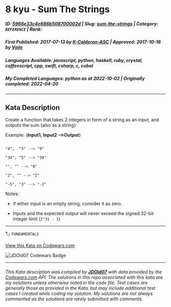 # 8 kyu - Sum The Strings

##### **ID**: [5966e33c4e686b508700002d](https://www.codewars.com/kata/5966e33c4e686b508700002d) | **Slug**: [sum-the-strings](https://www.codewars.com/kata/5966e33c4e686b508700002d) | **Category**: `REFERENCE` | **Rank**: <span style="color:white">8 kyu</span>

##### **First Published**: 2017-07-13 ***by*** [K-Calderon-ASC](https://www.codewars.com/users/K-Calderon-ASC) | **Approved**: 2017-10-16 ***by*** [Voile](https://www.codewars.com/users/Voile)

##### **Languages Available**: javascript, python, haskell, ruby, crystal, coffeescript, cpp, swift, csharp, c, cobol

##### **My Completed Languages**: python ***as at*** 2022-10-02 | **Originally completed**: 2022-04-20

---

## Kata Description


Create a function that takes 2 integers in form of a string as an input, and outputs the sum (also as a string):



Example: (**Input1, Input2 -->Output**)



```

"4",  "5" --> "9"

"34", "5" --> "39"

"", "" --> "0"

"2", "" --> "2"

"-5", "3" --> "-2"

```



Notes:

- If either input is an empty string, consider it as zero.



- Inputs and the expected output will never exceed the signed 32-bit integer limit (`2^31 - 1`)

---


🏷 `FUNDAMENTALS`


[View this Kata on Codewars.com](https://www.codewars.com/kata/5966e33c4e686b508700002d)

![](https://www.codewars.com/users/jdold07/badges/large "JDOld07 Codewars Badge")

---

###### *This Kata description was compiled by [**JDOld07**](https://tpstech.dev) with data provided by the [Codewars.com](https://www.codewars.com) API.  The solutions in this repo associated with this kata are my solutions unless otherwise noted in the code file.  Test cases are generally those as provided in the Kata, but may include additional test cases I created while coding my solution.  My solutions are not always commented as the solutions are rarely submitted with comments.*
